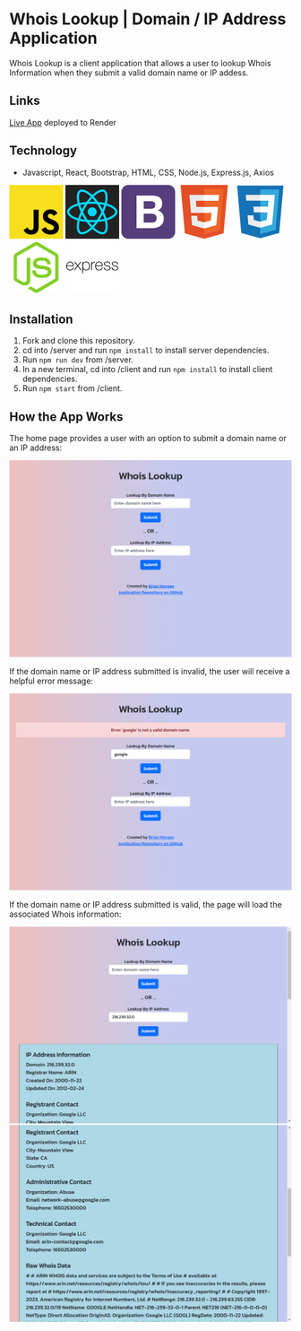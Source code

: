 # Whois Lookup | Domain / IP Address Application

Whois Lookup is a client application that allows a user to lookup Whois Information when they submit a valid domain name or IP addess.    

## Links

[Live App](https://whois-lookup-6hn5.onrender.com) deployed to Render  

## Technology

- Javascript, React, Bootstrap, HTML, CSS, Node.js, Express.js, Axios  
  
![JS icon](images/javascript.png)
![React icon](images/react.png)
![Bootstrap icon](images/bootstrap.png)
![HTML icon](images/html.png)
![CSS icon](images/css.png) 
![Node icon](images/node-js.png)
![Express icon](images/express.png)  

## Installation

1. Fork and clone this repository.
1. cd into /server and run `npm install` to install server dependencies.
1. Run `npm run dev` from /server.
1. In a new terminal, cd into /client and run  `npm install` to install client dependencies.
1. Run `npm start` from /client.

## How the App Works

The home page provides a user with an option to submit a domain name or an IP address:  

![home page screenshot](/images/homepage.png)

If the domain name or IP address submitted is invalid, the user will receive a helpful error message:  

![error screenshot](/images/error.png)

If the domain name or IP address submitted is valid, the page will load the associated Whois information:  

![lookup1 screenshot](/images/lookup1.png)
![lookup2 screenshot](/images/lookup2.png)
